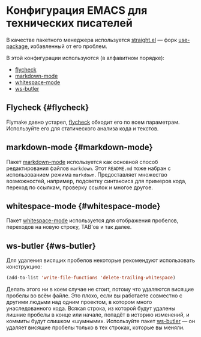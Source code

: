 # Конфигурация EMACS для технических писателей

В качестве пакетного менеджера используется [straight.el](https://github.com/raxod502/straight.el) — форк [use-package](https://github.com/jwiegley/use-package), избавленный от его проблем.

В этой конфигурации используются (в алфавитном порядке):

* [flycheck](#flycheck)
* [markdown-mode](#markdown-mode)
* [whitespace-mode](#whitespace-mode)
* [ws-butler](#ws-butler)

## Flycheck {#flycheck}

Flymake давно устарел, [flycheck](https://www.flycheck.org/) обходит его по всем параметрам. Используйте его для статического анализа кода и текстов.

## markdown-mode {#markdown-mode}

Пакет [markdown-mode](https://github.com/jrblevin/markdown-mode) используется как основной способ редактирования файлов `markdown`. Этот `README.md` тоже набран с использованием режима `markdown`. Предоставляет множество возможностей, например, подсветку синтаксиса для примеров кода, переход по ссылкам, проверку ссылок и многое другое.

## whitespace-mode {#whitespace-mode}

Пакет [whitespace-mode](https://www.emacswiki.org/emacs/WhiteSpace) используется для отображения пробелов, переходов на новую строку, TAB'ов и так далее.

## ws-butler {#ws-butler}

Для удаления висящих пробелов некоторые рекомендуют использовать конструкцию:

```lisp
(add-to-list 'write-file-functions 'delete-trailing-whitespace)
```

Делать этого ни в коем случае не стоит, потому что удаляются висящие пробелы во всём файле. Это плохо, если вы работаете совместно с другими людьми над одним проектом, в котором много унаследованного кода. Всякая строка, из которой будут удалены лишние пробелы в конце или начале, попадёт в историю изменений, и коммиты будут слишком «шумными». Используйте пакет [ws-butler](https://github.com/lewang/ws-butler) — он удаляет висящие пробелы только в тех строках, которые вы меняли.
